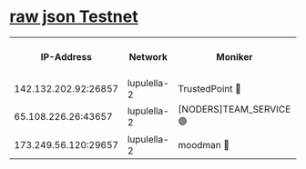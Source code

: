 [raw json Testnet](https://rpc-check.jaclalt.stavr.tech/jaclalt/rpc-jaclalt-result.json)
=

<table><tr><th>IP-Address</th><th>Network</th><th>Moniker</th><th>Latest Block Height</th><th>Earliest Block Height</th><th>Catching Up</th><th>Tx Index</th><th>Voting Power</th><th>Scan Time</th></tr><tr><td>142.132.202.92:26857</td><td>lupulella-2</td><td>TrustedPoint 🔴</td><td>7054828</td><td>6282001</td><td>False</td><td>off</td><td>400065</td><td>2024-03-11T10:30:39.452319150UTC</td></tr><tr><td>65.108.226.26:43657</td><td>lupulella-2</td><td>[NODERS]TEAM_SERVICE 🟢</td><td>7054828</td><td>6282001</td><td>False</td><td>on</td><td>0</td><td>2024-03-11T10:30:39.802661523UTC</td></tr><tr><td>173.249.56.120:29657</td><td>lupulella-2</td><td>moodman 🔴</td><td>7054828</td><td>6954828</td><td>False</td><td>off</td><td>1075134</td><td>2024-03-11T10:30:39.212502063UTC</td></tr></table>
